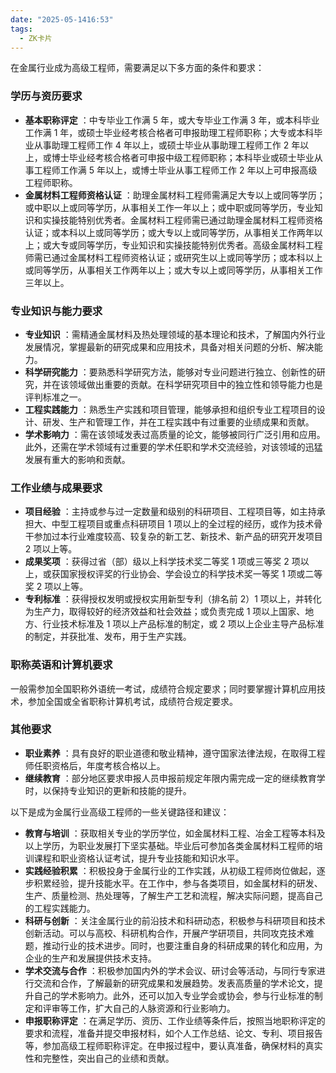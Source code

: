 ```yaml
---
date: "2025-05-1416:53"
tags:
  - ZK卡片
---
```

在金属行业成为高级工程师，需要满足以下多方面的条件和要求：

### 学历与资历要求

  * **基本职称评定** ：中专毕业工作满 5 年，或大专毕业工作满 3 年，或本科毕业工作满 1 年，或硕士毕业经考核合格者可申报助理工程师职称；大专或本科毕业从事助理工程师工作 4 年以上，或硕士毕业从事助理工程师工作 2 年以上，或博士毕业经考核合格者可申报中级工程师职称；本科毕业或硕士毕业从事工程师工作满 5 年以上，或博士毕业从事工程师工作 2 年以上可申报高级工程师职称。
  * **金属材料工程师资格认证** ：助理金属材料工程师需满足大专以上或同等学历；或中职以上或同等学历，从事相关工作一年以上；或中职或同等学历，专业知识和实操技能特别优秀者。金属材料工程师需已通过助理金属材料工程师资格认证；或本科以上或同等学历；或大专以上或同等学历，从事相关工作两年以上；或大专或同等学历，专业知识和实操技能特别优秀者。高级金属材料工程师需已通过金属材料工程师资格认证；或研究生以上或同等学历；或本科以上或同等学历，从事相关工作两年以上；或大专以上或同等学历，从事相关工作三年以上。

### 专业知识与能力要求

  * **专业知识** ：需精通金属材料及热处理领域的基本理论和技术，了解国内外行业发展情况，掌握最新的研究成果和应用技术，具备对相关问题的分析、解决能力。
  * **科学研究能力** ：要熟悉科学研究方法，能够对专业问题进行独立、创新性的研究，并在该领域做出重要的贡献。在科学研究项目中的独立性和领导能力也是评判标准之一。
  * **工程实践能力** ：熟悉生产实践和项目管理，能够承担和组织专业工程项目的设计、研发、生产和管理工作，并在工程实践中有过重要的业绩成果和贡献。
  * **学术影响力** ：需在该领域发表过高质量的论文，能够被同行广泛引用和应用。此外，还需在学术领域有过重要的学术任职和学术交流经验，对该领域的迅猛发展有重大的影响和贡献。

### 工作业绩与成果要求

  * **项目经验** ：主持或参与过一定数量和级别的科研项目、工程项目等，如主持承担大、中型工程项目或重点科研项目 1 项以上的全过程的经历，或作为技术骨干参加过本行业难度较高、较复杂的新工艺、新技术、新产品的研究开发项目 2 项以上等。
  * **成果奖项** ：获得过省（部）级以上科学技术奖二等奖 1 项或三等奖 2 项以上，或获国家授权评奖的行业协会、学会设立的科学技术奖一等奖 1 项或二等奖 2 项以上等。
  * **专利标准** ：获得授权发明或授权实用新型专利（排名前 2）1 项以上，并转化为生产力，取得较好的经济效益和社会效益；或负责完成 1 项以上国家、地方、行业技术标准及 1 项以上产品标准的制定，或 2 项以上企业主导产品标准的制定，并获批准、发布，用于生产实践。

### 职称英语和计算机要求

一般需参加全国职称外语统一考试，成绩符合规定要求；同时要掌握计算机应用技术，参加全国或全省职称计算机考试，成绩符合规定要求。

### 其他要求

  * **职业素养** ：具有良好的职业道德和敬业精神，遵守国家法律法规，在取得工程师任职资格后，年度考核合格以上。
  * **继续教育** ：部分地区要求申报人员申报前规定年限内需完成一定的继续教育学时，以保持专业知识的更新和技能的提升。

以下是成为金属行业高级工程师的一些关键路径和建议：

  * **教育与培训** ：获取相关专业的学历学位，如金属材料工程、冶金工程等本科及以上学历，为职业发展打下坚实基础。毕业后可参加各类金属材料工程师的培训课程和职业资格认证考试，提升专业技能和知识水平。
  * **实践经验积累** ：积极投身于金属行业的工作实践，从初级工程师岗位做起，逐步积累经验，提升技能水平。在工作中，参与各类项目，如金属材料的研发、生产、质量检测、热处理等，了解生产工艺和流程，解决实际问题，提高自己的工程实践能力。
  * **科研与创新** ：关注金属行业的前沿技术和科研动态，积极参与科研项目和技术创新活动。可以与高校、科研机构合作，开展产学研项目，共同攻克技术难题，推动行业的技术进步。同时，也要注重自身的科研成果的转化和应用，为企业的生产和发展提供技术支持。
  * **学术交流与合作** ：积极参加国内外的学术会议、研讨会等活动，与同行专家进行交流和合作，了解最新的研究成果和发展趋势。发表高质量的学术论文，提升自己的学术影响力。此外，还可以加入专业学会或协会，参与行业标准的制定和评审等工作，扩大自己的人脉资源和行业影响力。
  * **申报职称评定** ：在满足学历、资历、工作业绩等条件后，按照当地职称评定的要求和流程，准备并提交申报材料，如个人工作总结、论文、专利、项目报告等，参加高级工程师职称评定。在申报过程中，要认真准备，确保材料的真实性和完整性，突出自己的业绩和贡献。
